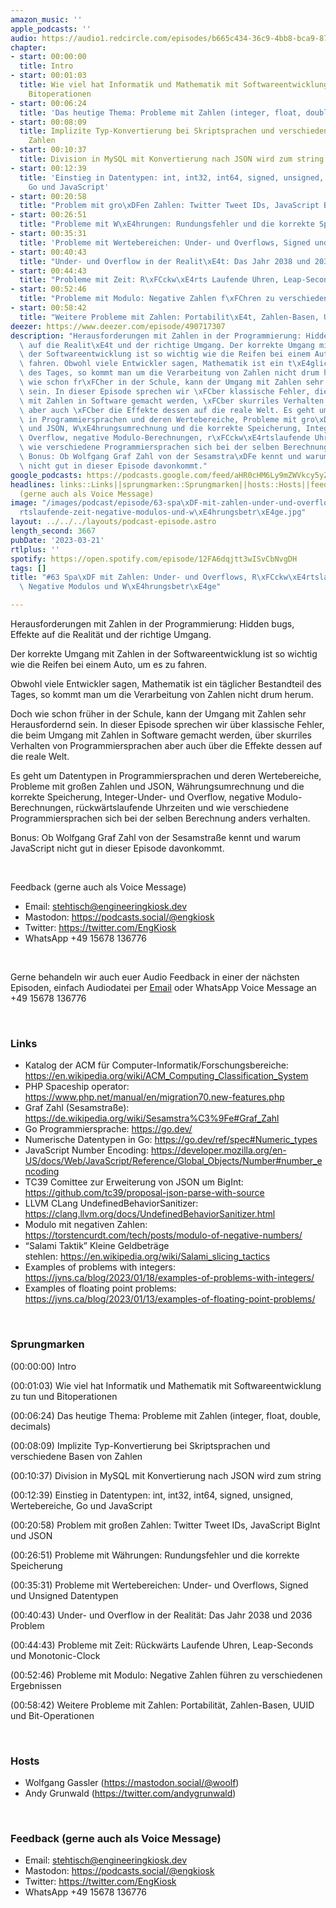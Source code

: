 ```yaml
---
amazon_music: ''
apple_podcasts: ''
audio: https://audio1.redcircle.com/episodes/b665c434-36c9-4bb8-bca9-87424d1a8779/stream.mp3
chapter:
- start: 00:00:00
  title: Intro
- start: 00:01:03
  title: Wie viel hat Informatik und Mathematik mit Softwareentwicklung zu tun und
    Bitoperationen
- start: 00:06:24
  title: 'Das heutige Thema: Probleme mit Zahlen (integer, float, double, decimals)'
- start: 00:08:09
  title: Implizite Typ-Konvertierung bei Skriptsprachen und verschiedene Basen von
    Zahlen
- start: 00:10:37
  title: Division in MySQL mit Konvertierung nach JSON wird zum string
- start: 00:12:39
  title: 'Einstieg in Datentypen: int, int32, int64, signed, unsigned, Wertebereiche,
    Go und JavaScript'
- start: 00:20:58
  title: "Problem mit gro\xDFen Zahlen: Twitter Tweet IDs, JavaScript BigInt und JSON"
- start: 00:26:51
  title: "Probleme mit W\xE4hrungen: Rundungsfehler und die korrekte Speicherung"
- start: 00:35:31
  title: 'Probleme mit Wertebereichen: Under- und Overflows, Signed und Unsigned Datentypen'
- start: 00:40:43
  title: "Under- und Overflow in der Realit\xE4t: Das Jahr 2038 und 2036 Problem"
- start: 00:44:43
  title: "Probleme mit Zeit: R\xFCckw\xE4rts Laufende Uhren, Leap-Seconds und Monotonic-Clock"
- start: 00:52:46
  title: "Probleme mit Modulo: Negative Zahlen f\xFChren zu verschiedenen Ergebnissen"
- start: 00:58:42
  title: "Weitere Probleme mit Zahlen: Portabilit\xE4t, Zahlen-Basen, UUID und Bit-Operationen"
deezer: https://www.deezer.com/episode/490717307
description: "Herausforderungen mit Zahlen in der Programmierung: Hidden bugs, Effekte\
  \ auf die Realit\xE4t und der richtige Umgang. Der korrekte Umgang mit Zahlen in\
  \ der Softwareentwicklung ist so wichtig wie die Reifen bei einem Auto, um es zu\
  \ fahren. Obwohl viele Entwickler sagen, Mathematik ist ein t\xE4glicher Bestandteil\
  \ des Tages, so kommt man um die Verarbeitung von Zahlen nicht drum herum. Doch\
  \ wie schon fr\xFCher in der Schule, kann der Umgang mit Zahlen sehr Herausfordernd\
  \ sein. In dieser Episode sprechen wir \xFCber klassische Fehler, die beim Umgang\
  \ mit Zahlen in Software gemacht werden, \xFCber skurriles Verhalten von Programmiersprachen\
  \ aber auch \xFCber die Effekte dessen auf die reale Welt. Es geht um Datentypen\
  \ in Programmiersprachen und deren Wertebereiche, Probleme mit gro\xDFen Zahlen\
  \ und JSON, W\xE4hrungsumrechnung und die korrekte Speicherung, Integer-Under- und\
  \ Overflow, negative Modulo-Berechnungen, r\xFCckw\xE4rtslaufende Uhrzeiten und\
  \ wie verschiedene Programmiersprachen sich bei der selben Berechnung anders verhalten.\
  \ Bonus: Ob Wolfgang Graf Zahl von der Sesamstra\xDFe kennt und warum JavaScript\
  \ nicht gut in dieser Episode davonkommt."
google_podcasts: https://podcasts.google.com/feed/aHR0cHM6Ly9mZWVkcy5yZWRjaXJjbGUuY29tLzBlY2ZkZmQ3LWZkYTEtNGMzZC05NTE1LTQ3NjcyN2Y5ZGY1ZQ/episode/MTMyOTE1OTUtYjI4NS00MzdiLWJkNjMtMjRjMjc3ZDM3ZWQ3?sa=X&ved=2ahUKEwi87Lylk-z9AhUez8kDHdtdAYQQkfYCegQIARAF
headlines: links::Links||sprungmarken::Sprungmarken||hosts::Hosts||feedback-gerne-auch-als-voice-message::Feedback
  (gerne auch als Voice Message)
image: "/images/podcast/episode/63-spa\xDF-mit-zahlen-under-und-overflows-r\xFCckw\xE4\
  rtslaufende-zeit-negative-modulos-und-w\xE4hrungsbetr\xE4ge.jpg"
layout: ../../../layouts/podcast-episode.astro
length_second: 3667
pubDate: '2023-03-21'
rtlplus: ''
spotify: https://open.spotify.com/episode/12FA6dqjtt3wISvCbNvgDH
tags: []
title: "#63 Spa\xDF mit Zahlen: Under- und Overflows, R\xFCckw\xE4rtslaufende Zeit,\
  \ Negative Modulos und W\xE4hrungsbetr\xE4ge"

---
```

<p>Herausforderungen mit Zahlen in der Programmierung: Hidden bugs, Effekte auf die Realität und der richtige Umgang.</p><p>Der korrekte Umgang mit Zahlen in der Softwareentwicklung ist so wichtig wie die Reifen bei einem Auto, um es zu fahren.</p><p>Obwohl viele Entwickler sagen, Mathematik ist ein täglicher Bestandteil des Tages, so kommt man um die Verarbeitung von Zahlen nicht drum herum.</p><p>Doch wie schon früher in der Schule, kann der Umgang mit Zahlen sehr Herausfordernd sein. In dieser Episode sprechen wir über klassische Fehler, die beim Umgang mit Zahlen in Software gemacht werden, über skurriles Verhalten von Programmiersprachen aber auch über die Effekte dessen auf die reale Welt.</p><p>Es geht um Datentypen in Programmiersprachen und deren Wertebereiche, Probleme mit großen Zahlen und JSON, Währungsumrechnung und die korrekte Speicherung, Integer-Under- und Overflow, negative Modulo-Berechnungen, rückwärtslaufende Uhrzeiten und wie verschiedene Programmiersprachen sich bei der selben Berechnung anders verhalten.</p><p>Bonus: Ob Wolfgang Graf Zahl von der Sesamstraße kennt und warum JavaScript nicht gut in dieser Episode davonkommt.</p><p><br></p><p>Feedback (gerne auch als Voice Message)</p><ul><li>Email: <a href="mailto:stehtisch@engineeringkiosk.dev" rel="nofollow">stehtisch@engineeringkiosk.dev</a></li><li>Mastodon: <a href="https://podcasts.social/@engkiosk" rel="nofollow">https://podcasts.social/@engkiosk</a></li><li>Twitter: <a href="https://twitter.com/EngKiosk" rel="nofollow">https://twitter.com/EngKiosk</a></li><li>WhatsApp +49 15678 136776</li></ul><p><br></p><p>Gerne behandeln wir auch euer Audio Feedback in einer der nächsten Episoden, einfach Audiodatei per <a href="https://engineeringkiosk.dev/kontakt/">Email</a> oder WhatsApp Voice Message an +49 15678 136776</p><p><br></p><h3 id="links">Links</h3><ul><li>Katalog der ACM für Computer-Informatik/Forschungsbereiche: <a href="https://en.wikipedia.org/wiki/ACM_Computing_Classification_System" rel="nofollow">https://en.wikipedia.org/wiki/ACM_Computing_Classification_System</a> </li><li>PHP Spaceship operator: <a href="https://www.php.net/manual/en/migration70.new-features.php" rel="nofollow">https://www.php.net/manual/en/migration70.new-features.php</a></li><li>Graf Zahl (Sesamstraße): <a href="https://de.wikipedia.org/wiki/Sesamstra%C3%9Fe#Graf_Zahl" rel="nofollow">https://de.wikipedia.org/wiki/Sesamstra%C3%9Fe#Graf_Zahl</a></li><li>Go Programmiersprache: <a href="https://go.dev/" rel="nofollow">https://go.dev/</a></li><li>Numerische Datentypen in Go: <a href="https://go.dev/ref/spec#Numeric_types" rel="nofollow">https://go.dev/ref/spec#Numeric_types</a></li><li>JavaScript Number Encoding: <a href="https://developer.mozilla.org/en-US/docs/Web/JavaScript/Reference/Global_Objects/Number#number_encoding" rel="nofollow">https://developer.mozilla.org/en-US/docs/Web/JavaScript/Reference/Global_Objects/Number#number_encoding</a></li><li>TC39 Comittee zur Erweiterung von JSON um BigInt: <a href="https://github.com/tc39/proposal-json-parse-with-source" rel="nofollow">https://github.com/tc39/proposal-json-parse-with-source</a></li><li>LLVM CLang UndefinedBehaviorSanitizer: <a href="https://clang.llvm.org/docs/UndefinedBehaviorSanitizer.html" rel="nofollow">https://clang.llvm.org/docs/UndefinedBehaviorSanitizer.html</a></li><li>Modulo mit negativen Zahlen: <a href="https://torstencurdt.com/tech/posts/modulo-of-negative-numbers/" rel="nofollow">https://torstencurdt.com/tech/posts/modulo-of-negative-numbers/</a></li><li>“Salami Taktik” Kleine Geldbeträge stehlen: <a href="https://en.wikipedia.org/wiki/Salami_slicing_tactics" rel="nofollow">https://en.wikipedia.org/wiki/Salami_slicing_tactics</a> </li><li>Examples of problems with integers: <a href="https://jvns.ca/blog/2023/01/18/examples-of-problems-with-integers/" rel="nofollow">https://jvns.ca/blog/2023/01/18/examples-of-problems-with-integers/</a></li><li>Examples of floating point problems: <a href="https://jvns.ca/blog/2023/01/13/examples-of-floating-point-problems/" rel="nofollow">https://jvns.ca/blog/2023/01/13/examples-of-floating-point-problems/</a></li></ul><p><br></p><h3 id="sprungmarken">Sprungmarken</h3><p>(00:00:00) Intro</p><p>(00:01:03) Wie viel hat Informatik und Mathematik mit Softwareentwicklung zu tun und Bitoperationen</p><p>(00:06:24) Das heutige Thema: Probleme mit Zahlen (integer, float, double, decimals)</p><p>(00:08:09) Implizite Typ-Konvertierung bei Skriptsprachen und verschiedene Basen von Zahlen</p><p>(00:10:37) Division in MySQL mit Konvertierung nach JSON wird zum string</p><p>(00:12:39) Einstieg in Datentypen: int, int32, int64, signed, unsigned, Wertebereiche, Go und JavaScript</p><p>(00:20:58) Problem mit großen Zahlen: Twitter Tweet IDs, JavaScript BigInt und JSON</p><p>(00:26:51) Probleme mit Währungen: Rundungsfehler und die korrekte Speicherung</p><p>(00:35:31) Probleme mit Wertebereichen: Under- und Overflows, Signed und Unsigned Datentypen</p><p>(00:40:43) Under- und Overflow in der Realität: Das Jahr 2038 und 2036 Problem</p><p>(00:44:43) Probleme mit Zeit: Rückwärts Laufende Uhren, Leap-Seconds und Monotonic-Clock</p><p>(00:52:46) Probleme mit Modulo: Negative Zahlen führen zu verschiedenen Ergebnissen</p><p>(00:58:42) Weitere Probleme mit Zahlen: Portabilität, Zahlen-Basen, UUID und Bit-Operationen</p><p><br></p><h3 id="hosts">Hosts</h3><ul><li>Wolfgang Gassler (<a href="https://mastodon.social/@woolf" rel="nofollow">https://mastodon.social/@woolf</a>)</li><li>Andy Grunwald (<a href="https://twitter.com/andygrunwald" rel="nofollow">https://twitter.com/andygrunwald</a>)</li></ul><p><br></p><h3 id="feedback-gerne-auch-als-voice-message">Feedback (gerne auch als Voice Message)</h3><ul><li>Email: <a href="mailto:stehtisch@engineeringkiosk.dev" rel="nofollow">stehtisch@engineeringkiosk.dev</a></li><li>Mastodon: <a href="https://podcasts.social/@engkiosk" rel="nofollow">https://podcasts.social/@engkiosk</a></li><li>Twitter: <a href="https://twitter.com/EngKiosk" rel="nofollow">https://twitter.com/EngKiosk</a></li><li>WhatsApp +49 15678 136776</li></ul>